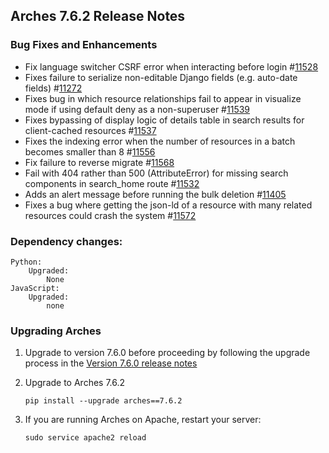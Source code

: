 ## Arches 7.6.2 Release Notes

### Bug Fixes and Enhancements

-   Fix language switcher CSRF error when interacting before login #[11528](https://github.com/archesproject/arches/issues/11528)
-   Fixes failure to serialize non-editable Django fields (e.g. auto-date fields) #[11272](https://github.com/archesproject/arches/issues/11272)
-   Fixes bug in which resource relationships fail to appear in visualize mode if using default deny as a non-superuser #[11539](https://github.com/archesproject/arches/pull/11539)
-   Fixes bypassing of display logic of details table in search results for client-cached resources #[11537](https://github.com/archesproject/arches/issues/11537)
-   Fixes the indexing error when the number of resources in a batch becomes smaller than 8 #[11556](https://github.com/archesproject/arches/issues/11556)
-   Fix failure to reverse migrate #[11568](https://github.com/archesproject/arches/issues/11568)
-   Fail with 404 rather than 500 (AttributeError) for missing search components in search_home route #[11532](https://github.com/archesproject/arches/issues/11532)
-   Adds an alert message before running the bulk deletion #[11405](https://github.com/archesproject/arches/issues/11405)
-   Fixes a bug where getting the json-ld of a resource with many related resources could crash the system #[11572](https://github.com/archesproject/arches/issues/11572)

### Dependency changes:

```
Python:
    Upgraded:
        None
JavaScript:
    Upgraded:
        none
```

### Upgrading Arches

1. Upgrade to version 7.6.0 before proceeding by following the upgrade process in the [Version 7.6.0 release notes](https://github.com/archesproject/arches/blob/dev/7.6.x/releases/7.6.0.md)

2. Upgrade to Arches 7.6.2
    ```
    pip install --upgrade arches==7.6.2
    ```

3. If you are running Arches on Apache, restart your server:
    ```
    sudo service apache2 reload
    ```
